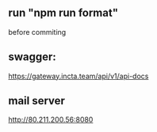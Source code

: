 ## run "npm run format"

before commiting

## swagger:

https://gateway.incta.team/api/v1/api-docs

## mail server

http://80.211.200.56:8080